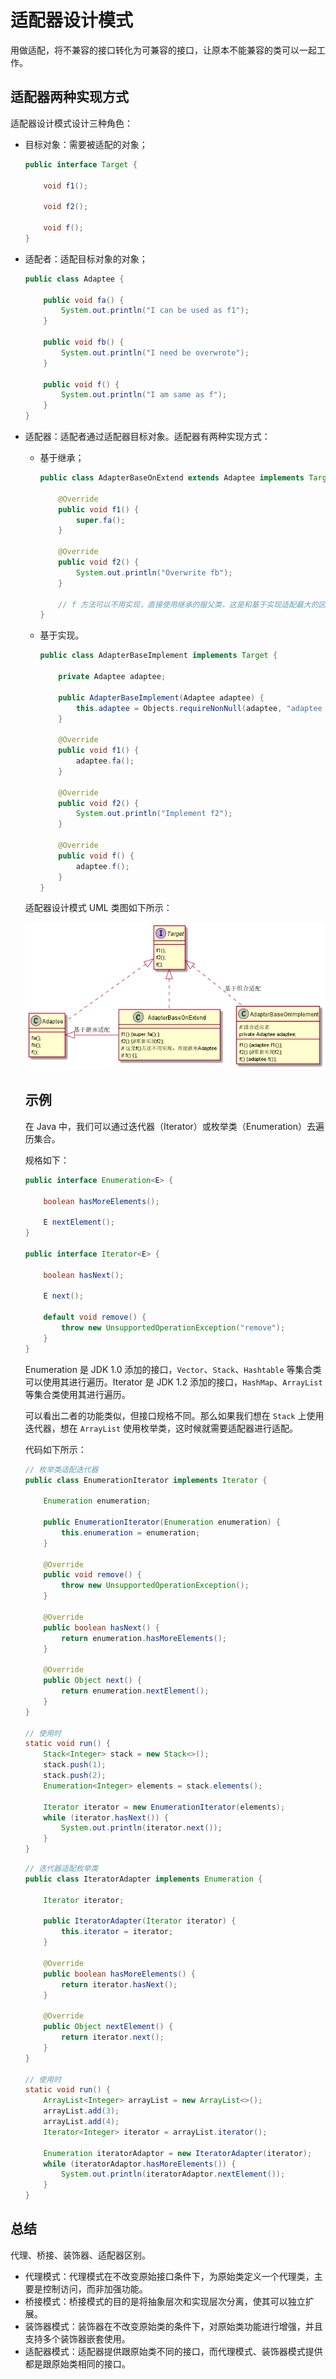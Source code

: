 # 适配器设计模式

用做适配，将不兼容的接口转化为可兼容的接口，让原本不能兼容的类可以一起工作。

## 适配器两种实现方式

适配器设计模式设计三种角色：

- 目标对象：需要被适配的对象；

  ```java
  public interface Target {
  
      void f1();
  
      void f2();
  
      void f();
  }
  ```

- 适配者：适配目标对象的对象；

  ```java
  public class Adaptee {
  
      public void fa() {
          System.out.println("I can be used as f1");
      }
  
      public void fb() {
          System.out.println("I need be overwrote");
      }
  
      public void f() {
          System.out.println("I am same as f");
      }
  }
  ```

- 适配器：适配者通过适配器目标对象。适配器有两种实现方式：

  - 基于继承；

    ```java
    public class AdapterBaseOnExtend extends Adaptee implements Target {
    
        @Override
        public void f1() {
            super.fa();
        }
    
        @Override
        public void f2() {
            System.out.println("Overwrite fb");
        }
    
        // f 方法可以不用实现，直接使用继承的服父类，这是和基于实现适配最大的区别
    }
    ```

  - 基于实现。

    ```java
    public class AdapterBaseImplement implements Target {
    
        private Adaptee adaptee;
    
        public AdapterBaseImplement(Adaptee adaptee) {
            this.adaptee = Objects.requireNonNull(adaptee, "adaptee can not be null");
        }
    
        @Override
        public void f1() {
            adaptee.fa();
        }
    
        @Override
        public void f2() {
            System.out.println("Implement f2");
        }
    
        @Override
        public void f() {
            adaptee.f();
        }
    }
    ```

  适配器设计模式 UML 类图如下所示：

  ![](../images/3.4-1-适配器模式.png)

  ## 示例

  在 Java 中，我们可以通过迭代器（Iterator）或枚举类（Enumeration）去遍历集合。

  规格如下：

  ```java
  public interface Enumeration<E> {
  
      boolean hasMoreElements();
  
      E nextElement();
  }
  
  public interface Iterator<E> {
  
      boolean hasNext();
  
      E next();
  
      default void remove() {
          throw new UnsupportedOperationException("remove");
      }
  }
  ```

  Enumeration 是 JDK 1.0 添加的接口，`Vector`、`Stack`、`Hashtable` 等集合类可以使用其进行遍历。Iterator 是 JDK 1.2 添加的接口，`HashMap`、`ArrayList` 等集合类使用其进行遍历。

  可以看出二者的功能类似，但接口规格不同。那么如果我们想在 `Stack` 上使用迭代器，想在 `ArrayList` 使用枚举类，这时候就需要适配器进行适配。

  代码如下所示：

  ```java
  // 枚举类适配迭代器
  public class EnumerationIterator implements Iterator {
  
      Enumeration enumeration;
  
      public EnumerationIterator(Enumeration enumeration) {
          this.enumeration = enumeration;
      }
  
      @Override
      public void remove() {
          throw new UnsupportedOperationException();
      }
  
      @Override
      public boolean hasNext() {
          return enumeration.hasMoreElements();
      }
  
      @Override
      public Object next() {
          return enumeration.nextElement();
      }
  }
  
  // 使用时
  static void run() {
      Stack<Integer> stack = new Stack<>();
      stack.push(1);
      stack.push(2);
      Enumeration<Integer> elements = stack.elements();
  
      Iterator iterator = new EnumerationIterator(elements);
      while (iterator.hasNext()) {
          System.out.println(iterator.next());
      }
  }
  ```

  ```java
  // 迭代器适配枚举类
  public class IteratorAdapter implements Enumeration {
  
      Iterator iterator;
  
      public IteratorAdapter(Iterator iterator) {
          this.iterator = iterator;
      }
  
      @Override
      public boolean hasMoreElements() {
          return iterator.hasNext();
      }
  
      @Override
      public Object nextElement() {
          return iterator.next();
      }
  }
  
  // 使用时
  static void run() {
      ArrayList<Integer> arrayList = new ArrayList<>();
      arrayList.add(3);
      arrayList.add(4);
      Iterator<Integer> iterator = arrayList.iterator();
  
      Enumeration iteratorAdaptor = new IteratorAdapter(iterator);
      while (iteratorAdaptor.hasMoreElements()) {
          System.out.println(iteratorAdaptor.nextElement());
      }
  }
  ```

## 总结

代理、桥接、装饰器、适配器区别。

- 代理模式：代理模式在不改变原始接口条件下，为原始类定义一个代理类，主要是控制访问，而非加强功能。
- 桥接模式：桥接模式的目的是将抽象层次和实现层次分离，使其可以独立扩展。
- 装饰器模式：装饰器在不改变原始类的条件下，对原始类功能进行增强，并且支持多个装饰器嵌套使用。
- 适配器模式：适配器提供跟原始类不同的接口，而代理模式、装饰器模式提供都是跟原始类相同的接口。